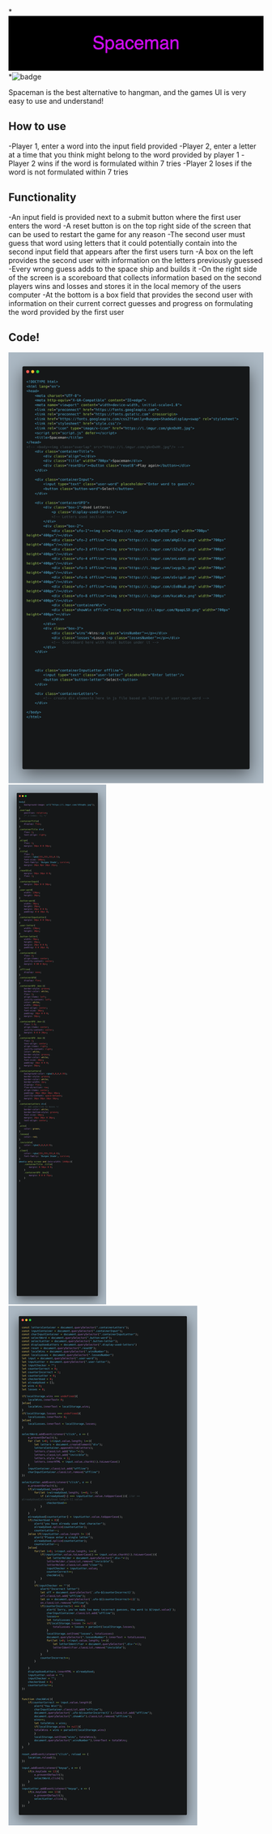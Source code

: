 *![Spaceman](Spaceman.png)
*![badge](https://img.shields.io/github/last-commit/shamzaali7/spaceman)

Spaceman is the best alternative to hangman, and the games UI is very easy to use and understand!

## How to use

-Player 1, enter a word into the input field provided
-Player 2, enter a letter at a time that you think might belong to the word provided by player 1
-Player 2 wins if the word is formulated within 7 tries
-Player 2 loses if the word is not formulated within 7 tries

## Functionality 

-An input field is provided next to a submit button where the first user enters the word
-A reset button is on the top right side of the screen that can be used to restart the game for any reason 
-The second user must guess that word using letters that it could potentially contain into the second input field that appears after the first users turn
-A box on the left provides the second user with information on the letters previously guessed
-Every wrong guess adds to the space ship and builds it
-On the right side of the screen is a scoreboard that collects information based on the second players wins and losses and stores it in the local memory of the users computer
-At the bottom is a box field that provides the second user with information on their current correct guesses and progress on formulating the word provided by the first user

## Code!
![HTML-File](HTML.png)
![CSS-File](CSS.png)
![Javascript-File](Script.png)
